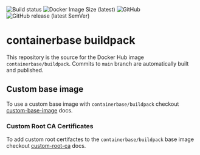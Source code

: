 ![Build status](https://github.com/containerbase/buildpack/workflows/build/badge.svg)
![Docker Image Size (latest)](https://img.shields.io/docker/image-size/containerbase/buildpack/latest)
![GitHub](https://img.shields.io/github/license/containerbase/buildpack)
![GitHub release (latest SemVer)](https://img.shields.io/github/v/release/containerbase/buildpack)

# containerbase buildpack

This repository is the source for the Docker Hub image `containerbase/buildpack`. Commits to `main` branch are automatically built and published.

## Custom base image

To use a custom base image with `containerbase/buildpack` checkout [custom-base-image](./docs/custom-base-image.md) docs.

### Custom Root CA Certificates

To add custom root certifactes to the `containerbase/buildpack` base image checkout [custom-root-ca](./docs/custom-root-ca.md) docs.
